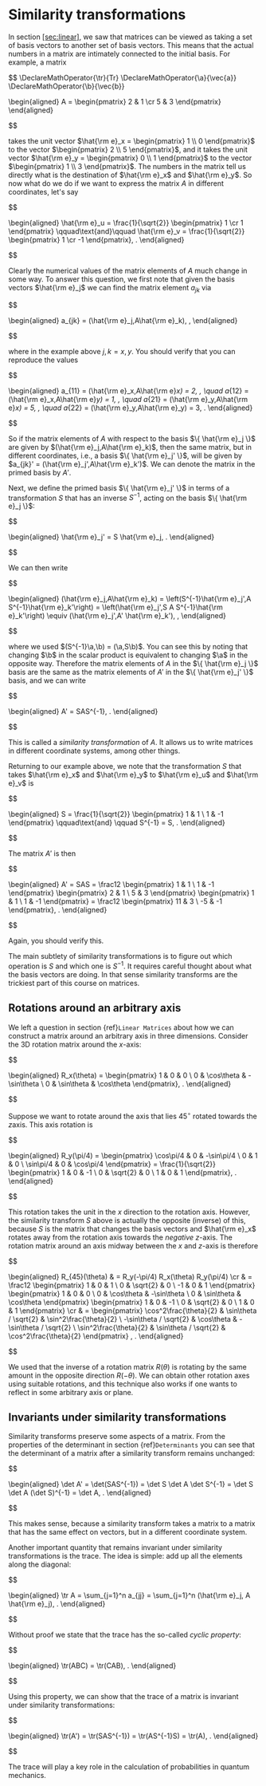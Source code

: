 # Similarity transformations

In section [\[sec:linear\]](#sec:linear), we saw that matrices can be viewed as taking a
set of basis vectors to another set of basis vectors. This means that
the actual numbers in a matrix are intimately connected to the initial
basis. For example, a matrix 

$$
 \DeclareMathOperator{\tr}{Tr} 
 \DeclareMathOperator{\a}{\vec{a}}
 \DeclareMathOperator{\b}{\vec{b}} 


\begin{aligned}
 A = 
 \begin{pmatrix}
  2 & 1 \cr 5 & 3
 \end{pmatrix}
\end{aligned}

$$

 takes the unit vector
$\hat{\rm e}_x = \begin{pmatrix} 1 \\ 0 \end{pmatrix}$ to the vector
$\begin{pmatrix} 2 \\ 5 \end{pmatrix}$, and it takes the unit vector
$\hat{\rm e}_y = \begin{pmatrix} 0 \\ 
1 \end{pmatrix}$ to the vector $\begin{pmatrix} 1 \\ 3 \end{pmatrix}$.
The numbers in the matrix tell us directly what is the destination of
$\hat{\rm e}_x$ and $\hat{\rm e}_y$. So now what do we do if we want to
express the matrix $A$ in different coordinates, let's say


$$

\begin{aligned}
 \hat{\rm e}_u = \frac{1}{\sqrt{2}}
 \begin{pmatrix}
  1 \cr 1
 \end{pmatrix}
 \qquad\text{and}\qquad
  \hat{\rm e}_v = \frac{1}{\sqrt{2}}
 \begin{pmatrix}
  1 \cr -1
 \end{pmatrix}\, .
\end{aligned}

$$

 Clearly the numerical values of the matrix elements of
$A$ much change in some way. To answer this question, we first note that
given the basis vectors $\hat{\rm e}_j$ we can find the matrix element
$a_{jk}$ via 

$$

\begin{aligned}
 a_{jk} = (\hat{\rm e}_j,A\hat{\rm e}_k)\, ,
\end{aligned}

$$

 where in the example above $j,k = x,y$. You should
verify that you can reproduce the values 

$$

\begin{aligned}
 a_{11} = (\hat{\rm e}_x,A\hat{\rm e}_x) = 2\, , \quad
 a_{12} = (\hat{\rm e}_x,A\hat{\rm e}_y) = 1\, , \quad
 a_{21} = (\hat{\rm e}_y,A\hat{\rm e}_x) = 5\, , \quad
 a_{22} = (\hat{\rm e}_y,A\hat{\rm e}_y) = 3\, .
\end{aligned}

$$

 So if the matrix elements of $A$ with respect to the
basis $\{ \hat{\rm e}_j \}$ are given by
$(\hat{\rm e}_j,A\hat{\rm e}_k)$, then the same matrix, but in different
coordinates, i.e., a basis $\{ 
\hat{\rm e}_j' \}$, will be given by
$a_{jk}' = (\hat{\rm e}_j',A\hat{\rm e}_k')$. We can denote the matrix
in the primed basis by $A'$.

Next, we define the primed basis $\{ \hat{\rm e}_j' \}$ in terms of a
transformation $S$ that has an inverse $S^{-1}$, acting on the basis
$\{ \hat{\rm e}_j \}$: 

$$

\begin{aligned}
 \hat{\rm e}_j' = S \hat{\rm e}_j\, .
\end{aligned}

$$

 We can then write 
 
 $$

\begin{aligned}
 (\hat{\rm e}_j,A\hat{\rm e}_k) = \left(S^{-1}\hat{\rm e}_j',A S^{-1}\hat{\rm e}_k'\right) = \left(\hat{\rm e}_j',S A S^{-1}\hat{\rm e}_k'\right) \equiv (\hat{\rm e}_j',A' \hat{\rm e}_k')\, ,
\end{aligned}

$$

 where we used $(S^{-1}\a,\b) = (\a,S\b)$. You can see
this by noting that changing $\b$ in the scalar product is equivalent to
changing $\a$ in the opposite way. Therefore the matrix elements of $A$
in the $\{ \hat{\rm e}_j \}$ basis are the same as the matrix elements
of $A'$ in the $\{ \hat{\rm e}_j' \}$ basis, and we can write


$$

\begin{aligned}
 A' = SAS^{-1}\, .
\end{aligned}

$$

 This is called a *similarity transformation* of $A$. It
allows us to write matrices in different coordinate systems, among other
things.

Returning to our example above, we note that the transformation $S$ that
takes $\hat{\rm e}_x$ and $\hat{\rm e}_y$ to $\hat{\rm e}_u$ and
$\hat{\rm e}_v$ is 

$$

\begin{aligned}
 S = \frac{1}{\sqrt{2}} 
 \begin{pmatrix}
  1 & 1 \\ 1 & -1
 \end{pmatrix}
 \qquad\text{and} \qquad
 S^{-1} = S\, .
\end{aligned}

$$

 The matrix $A'$ is then 
 
 $$

\begin{aligned}
 A' = SAS = \frac12
 \begin{pmatrix}
  1 & 1 \\ 1 & -1
 \end{pmatrix}
 \begin{pmatrix}
  2 & 1 \\ 5 & 3
 \end{pmatrix}
 \begin{pmatrix}
  1 & 1 \\ 1 & -1
 \end{pmatrix}
 = \frac12
 \begin{pmatrix}
  11 & 3 \\ -5 & -1
 \end{pmatrix}\, .
\end{aligned}

$$

 Again, you should verify this.

The main subtlety of similarity transformations is to figure out which
operation is $S$ and which one is $S^{-1}$. It requires careful thought
about what the basis vectors are doing. In that sense similarity
transforms are the trickiest part of this course on matrices.

## Rotations around an arbitrary axis

We left a question in section {ref}`Linear Matrices` about how we can construct a matrix around an arbitrary axis in three dimensions. Consider the 3D rotation matrix
around the $x$-axis: 

$$

\begin{aligned}
 R_x(\theta) =
 \begin{pmatrix}
  1 & 0 & 0 \\
  0 & \cos\theta & -\sin\theta \\
  0 & \sin\theta & \cos\theta
 \end{pmatrix}\, .
\end{aligned}

$$

 Suppose we want to rotate around the axis that lies
45$^\circ$ rotated towards the $z$axis. This axis rotation is


$$

\begin{aligned}
 R_y(\pi/4) =
 \begin{pmatrix}
  \cos\pi/4 & 0 & -\sin\pi/4 \\
  0 & 1 & 0 \\
  \sin\pi/4 & 0 & \cos\pi/4
 \end{pmatrix}
 = \frac{1}{\sqrt{2}}
 \begin{pmatrix}
  1 & 0 & -1 \\
  0 & \sqrt{2} & 0 \\
  1 & 0 & 1
 \end{pmatrix}\, .
\end{aligned}

$$

 This rotation takes the unit in the $x$ direction to the
rotation axis. However, the similarity transform $S$ above is actually
the opposite (inverse) of this, because $S$ is the matrix that changes
the basis vectors and $\hat{\rm e}_x$ rotates away from the rotation
axis towards the *negative* $z$-axis. The rotation matrix around an axis
midway between the $x$ and $z$-axis is therefore 

$$

\begin{aligned}
 R_{45}(\theta) & = R_y(-\pi/4) R_x(\theta) R_y(\pi/4) \cr & = \frac12
 \begin{pmatrix}
  1 & 0 & 1 \\
  0 & \sqrt{2} & 0 \\
  -1 & 0 & 1
 \end{pmatrix}
 \begin{pmatrix}
  1 & 0 & 0 \\
  0 & \cos\theta & -\sin\theta \\
  0 & \sin\theta & \cos\theta
 \end{pmatrix}
 \begin{pmatrix}
  1 & 0 & -1 \\
  0 & \sqrt{2} & 0 \\
  1 & 0 & 1
 \end{pmatrix} \cr
 & = 
 \begin{pmatrix}
  \cos^2\frac{\theta}{2} & \sin\theta / \sqrt{2} & \sin^2\frac{\theta}{2} \\
  -\sin\theta / \sqrt{2} & \cos\theta & -\sin\theta / \sqrt{2} \\
  \sin^2\frac{\theta}{2} & \sin\theta / \sqrt{2} & \cos^2\frac{\theta}{2}
 \end{pmatrix} \, .
\end{aligned}

$$

 We used that the inverse of a rotation matrix
$R(\theta)$ is rotating by the same amount in the opposite direction
$R(-\theta)$. We can obtain other rotation axes using suitable
rotations, and this technique also works if one wants to reflect in some
arbitrary axis or plane.

## Invariants under similarity transformations

Similarity transforms preserve some aspects of a matrix. From the
properties of the determinant in section
{ref}`Determinants` you
can see that the determinant of a matrix after a similarity transform
remains unchanged: 

$$

\begin{aligned}
 \det A' = \det(SAS^{-1}) = \det S \det A \det S^{-1} = \det S \det A (\det S)^{-1} = \det A\, .
\end{aligned}

$$

 This makes sense, because a similarity transform takes a
matrix to a matrix that has the same effect on vectors, but in a
different coordinate system.

Another important quantity that remains invariant under similarity
transformations is the trace. The idea is simple: add up all the
elements along the diagonal: 

$$

\begin{aligned}
 \tr A = \sum_{j=1}^n a_{jj} = \sum_{j=1}^n (\hat{\rm e}_j, A \hat{\rm e}_j)\, .
\end{aligned}

$$

 Without proof we state that the trace has the so-called
*cyclic property*: 

$$

\begin{aligned}
 \tr(ABC) = \tr(CAB)\, .
\end{aligned}

$$

 Using this property, we can show that the trace of a
matrix is invariant under similarity transformations: 

$$

\begin{aligned}
 \tr(A') = \tr(SAS^{-1}) = \tr(AS^{-1}S) = \tr(A)\, .
\end{aligned}

$$

 The trace will play a key role in the calculation of
probabilities in quantum mechanics.

